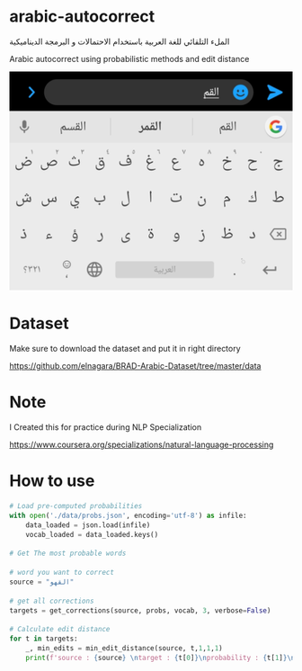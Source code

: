 # arabic-autocorrect
الملء التلقائي للغة العربية باستخدام الاحتمالات و البرمجة الديناميكية

Arabic autocorrect using probabilistic methods and edit distance

![Arabic Autocorrect](imgs/1.jpeg "Arabic Autocorrect")

# Dataset
Make sure to download the dataset and put it in right directory

https://github.com/elnagara/BRAD-Arabic-Dataset/tree/master/data

# Note
I Created this for practice during NLP Specialization

https://www.coursera.org/specializations/natural-language-processing

# How to use

```python
# Load pre-computed probabilities
with open('./data/probs.json', encoding='utf-8') as infile:
    data_loaded = json.load(infile) 
    vocab_loaded = data_loaded.keys() 

# Get The most probable words

# word you want to correct
source = "القهو"

# get all corrections
targets = get_corrections(source, probs, vocab, 3, verbose=False)

# Calculate edit distance
for t in targets:
    _, min_edits = min_edit_distance(source, t,1,1,1) 
    print(f'source : {source} \ntarget : {t[0]}\nprobability : {t[1]}\n')
```
